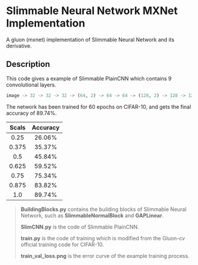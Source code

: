 # Slimmable Neural Network MXNet Implementation

A gluon (mxnet) implementation of Slimmable Neural Network and its derivative.

## Description

This code gives a example of Slimmable PlainCNN which contains 9 convolutional layers.

```python
image -> 32 -> 32 -> 32 -> (64, 2) -> 64 -> 64 -> (128, 2) -> 128 -> 128 -> outputs
```

The network has been trained for 60 epochs on CIFAR-10, and gets the final accuracy of 89.74%.

Scals | Accuracy
:-:|:-:
0.25 | 26.06%
0.375 | 35.37%
0.5 | 45.84%
0.625 | 59.52%
0.75 | 75.34%
0.875 | 83.82%
1.0 | 89.74%

> **BuildingBlocks.py** contains the building blocks of Slimmable Neural Network, such as **SlimmableNormalBlock** and **GAPLinear**.
> 
> **SlimCNN.py** is the code of Slimmable PlainCNN.
> 
> **train.py** is the code of training which is modified from the Gluon-cv official training code for CIFAR-10.
> 
> **train_val_loss.png** is the error curve of the example training process.
